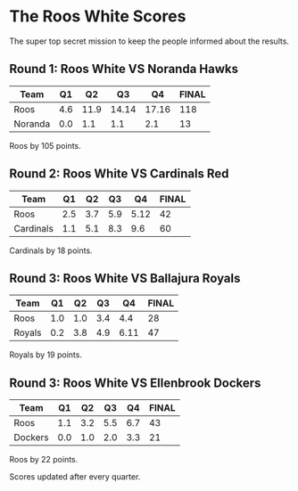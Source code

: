 # The Roos White Scores

The super top secret mission to keep the people informed about the results.

## Round 1: Roos White VS Noranda Hawks

| Team    | Q1  | Q2   | Q3    | Q4    | FINAL |
|---------|-----|------|-------|-------|-------|
| Roos    | 4.6 | 11.9 | 14.14 | 17.16 | 118   |
| Noranda | 0.0 | 1.1  | 1.1   | 2.1   | 13    |

Roos by 105 points.

## Round 2: Roos White VS Cardinals Red

| Team      | Q1  | Q2  | Q3 | Q4  | FINAL |
|-----------|-----|-----|----|-----|-------|
| Roos      | 2.5 | 3.7 | 5.9| 5.12| 42    |
| Cardinals | 1.1 | 5.1 | 8.3| 9.6 | 60    |

Cardinals by 18 points.

## Round 3: Roos White VS Ballajura Royals

| Team      | Q1  | Q2  | Q3 | Q4  | FINAL |
|-----------|-----|-----|----|-----|-------|
| Roos      | 1.0 | 1.0 | 3.4| 4.4 | 28    |
| Royals    | 0.2 | 3.8 | 4.9| 6.11| 47    |

Royals by 19 points.

## Round 3: Roos White VS Ellenbrook Dockers

| Team      | Q1  | Q2  | Q3 | Q4  | FINAL |
|-----------|-----|-----|----|-----|-------|
| Roos      | 1.1 | 3.2 | 5.5| 6.7 | 43    |
| Dockers   | 0.0 | 1.0 | 2.0| 3.3 | 21    |

Roos by 22 points.


Scores updated after every quarter.






